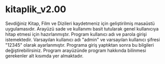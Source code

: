 # kitaplik_v2.00
Sevdiğiniz Kitap, Film ve Dizileri kaydetmeniz için geliştirilmiş masaüstü uygulamasıdır.
Arayüzü sade ve kullanımı basit tutularak genel kullanıcıya hitap etmesi için hazırlanmıştır. Program kullanıcı adı ve parola girişi istemektedir. Varsayılan kullanıcı adı "admin" ve varsayılan kullanıcı şifresi "12345" olarak ayarlanmıştır. Programa giriş yaptıktan sonra bu bilgileri değiştirebilirsiniz. Program arayüzünde program hakkında bilinmesi gerekenler alt kısımda yer almaktadır.
